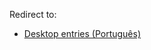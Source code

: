Redirect to:

*   [Desktop entries (Português)](/index.php/Desktop_entries_(Portugu%C3%AAs) "Desktop entries (Português)")